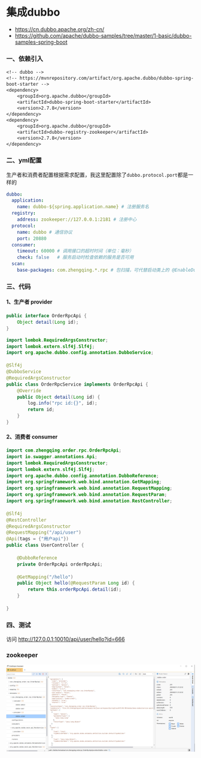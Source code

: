 # 集成dubbo

- https://cn.dubbo.apache.org/zh-cn/
- https://github.com/apache/dubbo-samples/tree/master/1-basic/dubbo-samples-spring-boot

### 一、依赖引入

```
<!-- dubbo -->
<!-- https://mvnrepository.com/artifact/org.apache.dubbo/dubbo-spring-boot-starter -->
<dependency>
    <groupId>org.apache.dubbo</groupId>
    <artifactId>dubbo-spring-boot-starter</artifactId>
    <version>2.7.8</version>
</dependency>
<dependency>
    <groupId>org.apache.dubbo</groupId>
    <artifactId>dubbo-registry-zookeeper</artifactId>
    <version>2.7.8</version>
</dependency>
```

### 二、yml配置

生产者和消费者配置根据需求配置，我这里配置除了`dubbo.protocol.port`都是一样的

```yml
dubbo:
  application:
    name: dubbo-${spring.application.name} # 注册服务名
  registry:
    address: zookeeper://127.0.0.1:2181 # 注册中心
  protocol:
    name: dubbo # 通信协议
    port: 20880
  consumer:
    timeout: 60000 # 调用接口的超时时间（单位：毫秒）
    check: false   # 服务启动时检查依赖的服务是否可用
  scan:
    base-packages: com.zhengqing.*.rpc # 包扫描，可代替启动类上的 @EnableDubbo 注解
```

### 三、代码

#### 1、生产者 provider

```java
public interface OrderRpcApi {
    Object detail(Long id);
}
```

```java
import lombok.RequiredArgsConstructor;
import lombok.extern.slf4j.Slf4j;
import org.apache.dubbo.config.annotation.DubboService;

@Slf4j
@DubboService
@RequiredArgsConstructor
public class OrderRpcService implements OrderRpcApi {
    @Override
    public Object detail(Long id) {
        log.info("rpc id:{}", id);
        return id;
    }
}
```

#### 2、消费者 consumer

```java
import com.zhengqing.order.rpc.OrderRpcApi;
import io.swagger.annotations.Api;
import lombok.RequiredArgsConstructor;
import lombok.extern.slf4j.Slf4j;
import org.apache.dubbo.config.annotation.DubboReference;
import org.springframework.web.bind.annotation.GetMapping;
import org.springframework.web.bind.annotation.RequestMapping;
import org.springframework.web.bind.annotation.RequestParam;
import org.springframework.web.bind.annotation.RestController;

@Slf4j
@RestController
@RequiredArgsConstructor
@RequestMapping("/api/user")
@Api(tags = {"用户api"})
public class UserController {

    @DubboReference
    private OrderRpcApi orderRpcApi;

    @GetMapping("/hello")
    public Object hello(@RequestParam Long id) {
        return this.orderRpcApi.detail(id);
    }

}
```

### 四、测试

访问 http://127.0.0.1:10010/api/user/hello?id=666

### zookeeper

![](./images/README_1725111720151.png)

